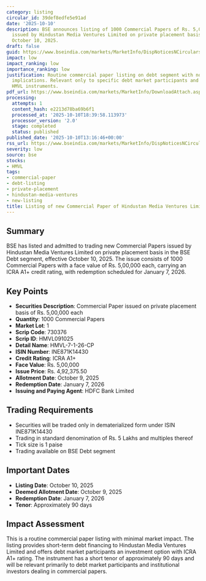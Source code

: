 ```yaml
---
category: listing
circular_id: 39def8edfe5e91ad
date: '2025-10-10'
description: BSE announces listing of 1000 Commercial Papers of Rs. 5,00,000 each
  issued by Hindustan Media Ventures Limited on private placement basis, effective
  October 10, 2025.
draft: false
guid: https://www.bseindia.com/markets/MarketInfo/DispNoticesNCirculars.aspx?Noticeid={996C77A0-6FDC-4A9A-83F4-2658FA08EB61}&noticeno=20251010-52&dt=10/10/2025&icount=52&totcount=72&flag=0
impact: low
impact_ranking: low
importance_ranking: low
justification: Routine commercial paper listing on debt segment with no market-wide
  implications. Relevant only to specific debt market participants and investors in
  HMVL instruments.
pdf_url: https://www.bseindia.com/markets/MarketInfo/DownloadAttach.aspx?id=20251010-52&attachedId=
processing:
  attempts: 1
  content_hash: e2213d78ba69b6f1
  processed_at: '2025-10-10T18:39:58.113973'
  processor_version: '2.0'
  stage: completed
  status: published
published_date: '2025-10-10T13:16:46+00:00'
rss_url: https://www.bseindia.com/markets/MarketInfo/DispNoticesNCirculars.aspx?Noticeid={996C77A0-6FDC-4A9A-83F4-2658FA08EB61}&noticeno=20251010-52&dt=10/10/2025&icount=52&totcount=72&flag=0
severity: low
source: bse
stocks:
- HMVL
tags:
- commercial-paper
- debt-listing
- private-placement
- hindustan-media-ventures
- new-listing
title: Listing of new Commercial Paper of Hindustan Media Ventures Limited
---
```


## Summary

BSE has listed and admitted to trading new Commercial Papers issued by Hindustan Media Ventures Limited on private placement basis in the BSE Debt segment, effective October 10, 2025. The issue consists of 1000 Commercial Papers with a face value of Rs. 5,00,000 each, carrying an ICRA A1+ credit rating, with redemption scheduled for January 7, 2026.

## Key Points

- **Securities Description**: Commercial Paper issued on private placement basis of Rs. 5,00,000 each
- **Quantity**: 1000 Commercial Papers
- **Market Lot**: 1
- **Scrip Code**: 730376
- **Scrip ID**: HMVL091025
- **Detail Name**: HMVL-7-1-26-CP
- **ISIN Number**: INE871K14430
- **Credit Rating**: ICRA A1+
- **Face Value**: Rs. 5,00,000
- **Issue Price**: Rs. 4,92,375.50
- **Allotment Date**: October 9, 2025
- **Redemption Date**: January 7, 2026
- **Issuing and Paying Agent**: HDFC Bank Limited

## Trading Requirements

- Securities will be traded only in dematerialized form under ISIN INE871K14430
- Trading in standard denomination of Rs. 5 Lakhs and multiples thereof
- Tick size is 1 paise
- Trading available on BSE Debt segment

## Important Dates

- **Listing Date**: October 10, 2025
- **Deemed Allotment Date**: October 9, 2025
- **Redemption Date**: January 7, 2026
- **Tenor**: Approximately 90 days

## Impact Assessment

This is a routine commercial paper listing with minimal market impact. The listing provides short-term debt financing to Hindustan Media Ventures Limited and offers debt market participants an investment option with ICRA A1+ rating. The instrument has a short tenor of approximately 90 days and will be relevant primarily to debt market participants and institutional investors dealing in commercial papers.